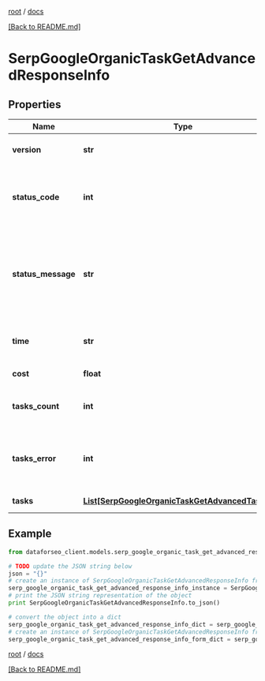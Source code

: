 [root](./../ "root") / [docs](./ "docs")

[[Back to README.md]](./../README.md "[Back to README.md]")

# SerpGoogleOrganicTaskGetAdvancedResponseInfo

## Properties

Name | Type | Description | Notes
------------ | ------------- | ------------- | -------------
**version** | **str** | the current version of the API | [optional]
**status_code** | **int** | general status code you can find the full list of the response codes here | [optional]
**status_message** | **str** | general informational message you can find the full list of general informational messages here | [optional]
**time** | **str** | total execution time, seconds | [optional]
**cost** | **float** | total tasks cost, USD | [optional]
**tasks_count** | **int** | the number of tasks in the tasks array | [optional]
**tasks_error** | **int** | the number of tasks in the tasks array returned with an error | [optional]
**tasks** | [**List[SerpGoogleOrganicTaskGetAdvancedTaskInfo]**](SerpGoogleOrganicTaskGetAdvancedTaskInfo.md) | array of tasks | [optional]

## Example

```python
from dataforseo_client.models.serp_google_organic_task_get_advanced_response_info import SerpGoogleOrganicTaskGetAdvancedResponseInfo

# TODO update the JSON string below
json = "{}"
# create an instance of SerpGoogleOrganicTaskGetAdvancedResponseInfo from a JSON string
serp_google_organic_task_get_advanced_response_info_instance = SerpGoogleOrganicTaskGetAdvancedResponseInfo.from_json(json)
# print the JSON string representation of the object
print SerpGoogleOrganicTaskGetAdvancedResponseInfo.to_json()

# convert the object into a dict
serp_google_organic_task_get_advanced_response_info_dict = serp_google_organic_task_get_advanced_response_info_instance.to_dict()
# create an instance of SerpGoogleOrganicTaskGetAdvancedResponseInfo from a dict
serp_google_organic_task_get_advanced_response_info_form_dict = serp_google_organic_task_get_advanced_response_info.from_dict(serp_google_organic_task_get_advanced_response_info_dict)
```

  

[root](./../ "root") / [docs](./ "docs")

[[Back to README.md]](./../README.md "[Back to README.md]")